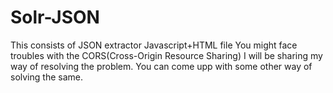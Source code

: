 # Solr-JSON
This consists of JSON extractor Javascript+HTML file
You might face troubles with the CORS(Cross-Origin Resource Sharing)
I will be sharing my way of resolving the problem. You can come upp with some other way of solving the same. 
